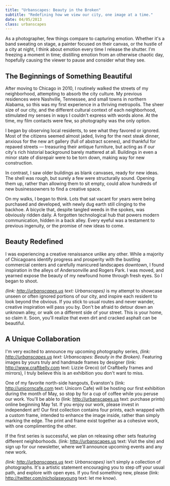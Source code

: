 ```yaml
---
title: "Urbanscapes: Beauty in the Broken"
subtitle: "Redefining how we view our city, one image at a time."
date: 04/05/2013
class: urbanscapes
---
```

As a photographer, few things compare to capturing emotion. Whether it's a band sweating on stage, a painter focused on their canvas, or the hustle of a city at night, I think about emotion every time I release the shutter. I'm freezing a moment in time; distilling emotion from an otherwise chaotic day, hopefully causing the viewer to pause and consider what they see.

## The Beginnings of Something Beautiful

After moving to Chicago in 2010, I routinely walked the streets of my neighborhood, attempting to absorb the city culture. My previous residences were Nashville, Tennessee, and small towns in northern Alabama, so this was my first experience in a thriving metropolis. The sheer size of our city, and the different cultural context of each neighborhood, stimulated my senses in ways I couldn't express with words alone. At the time, my film contacts were few, so photography was the only option.

I began by observing local residents, to see what they favored or ignored. Most of the citizens seemed almost jaded, living for the next steak dinner, anxious for the new art gallery (full of abstract scenes), and thankful for repaved streets &mdash; treasuring their antique furniture, but acting as if our city's rich historial background barely mattered at all. Buildings in even a minor state of disrepair were to be torn down, making way for new construction.

In contrast, I saw older buildings as blank canvases, ready for new ideas. The shell was rough, but surely a few were structurally sound. Opening them up, rather than allowing them to sit empty, could allow hundreds of new businessowners to find a creative space.

On my walks, I began to think. Lots that sat vacant for years were being purchased and developed, with newly dug earth still clinging to the backhoe. A bicycle that, despite tangled weeds in the spokes, was obviously ridden daily. A forgotten technological hub that powers modern communication, hidden in a back alley. Every eyeful was a testament to previous ingenuity, or the promise of new ideas to come.

## Beauty Redefined

I was experiencing a creative renaissance unlike any other. While a majority of Chicagoans identify progress and prosperity with the bustling commercial centers and carefully manicured landscapes downtown, I found inspiration in the alleys of Andersonville and Rogers Park. I was moved, and yearned expose the beauty of my newfound home through fresh eyes. So I began to shoot.

_(link: http://urbanscapes.us text: Urbanscapes)_ is my attempt to showcase unseen or often ignored portions of our city, and inspire each resident to look beyond the obvious. If you stick to usual routes and never wander, creative inspiration will pass you by. Don't be afraid to detour down an unknown alley, or walk on a different side of your street. This is your home, so claim it. Soon, you'll realize that even dirt and cracked asphalt can be beautiful.

## A Unique Collaboration

I'm very excited to announce my upcoming photography series, _(link: http://urbanscapes.us text: Urbanscapes: Beauty in the Broken)_. Featuring images by yours truly and handmade frames by designer (link: http://www.craftbelly.com text: Lizzie Greco) (of Craftbelly frames and mirrors), I truly believe this is an exhibition you don't want to miss.

One of my favorite north-side hangouts, Evanston's (link: http://unicorncafe.com text: Unicorn Cafe) will be hosting our first exhibition during the month of May, so stop by for a cup of coffee while you peruse our work. You'll be able to (link: http://urbanscapes.us text: purchase prints) online beginning May 1st. If you enjoy our work, please invest in independent art! Our first collection contains four prints, each wrapped with a custom frame, intended to enhance the image inside, rather than simply marking the edge. The print and frame exist together as a cohesive work, with one complimenting the other.

If the first series is successful, we plan on releasing other sets featuring different neighborhoods. (link: http://urbanscapes.us text: Visit the site) and sign up for our newsletter, where we'll announce upcoming events and any new work.

_(link: http://urbanscapes.us text: Urbanscapes)_ isn't simply a collection of photographs. It's a artistic statement encouraging you to step off your usual path, and explore with open eyes. If you find something new, please (link: http://twitter.com/nicholaswyoung text: let me know).
